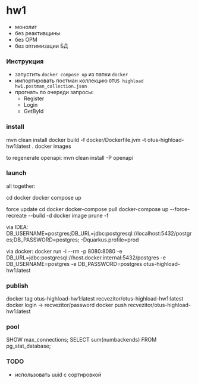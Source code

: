 # hw1

* монолит
* без реактивщины
* без ОРМ
* без оптимизации БД

### Инструкция

* запустить `docker compose up` из папки `docker`
* импортировать постман коллекцию `OTUS highload hw1.postman_collection.json`
* прогнать по очереди запросы:
    - Register
    - Login
    - GetById

### install

mvn clean install
docker build -f docker/Dockerfile.jvm -t otus-highload-hw1:latest .
docker images

to regenerate openapi: mvn clean install -P openapi

### launch

all together:

cd docker
docker compose up

force update
cd docker
docker-compose pull
docker-compose up --force-recreate --build -d
docker image prune -f

via IDEA:
DB_USERNAME=postgres;DB_URL=jdbc:postgresql://localhost:5432/postgres;DB_PASSWORD=postgres;
-Dquarkus.profile=prod

via docker:
docker run -i --rm -p 8080:8080 -e DB_URL=jdbc:postgresql://host.docker.internal:5432/postgres -e DB_USERNAME=postgres -e DB_PASSWORD=postgres otus-highload-hw1:latest

### publish

docker tag otus-highload-hw1:latest recvezitor/otus-highload-hw1:latest
docker login -> recvezitor/password
docker push recvezitor/otus-highload-hw1:latest

### pool
SHOW max_connections;
SELECT sum(numbackends) FROM pg_stat_database;

### TODO

- использовать uuid с сортировкой